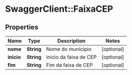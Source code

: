 # SwaggerClient::FaixaCEP

## Properties
Name | Type | Description | Notes
------------ | ------------- | ------------- | -------------
**nome** | **String** | Nome do municipio | [optional] 
**inicio** | **String** | inicio da faixa de CEP | [optional] 
**fim** | **String** | Fim da faixa de CEP | [optional] 


